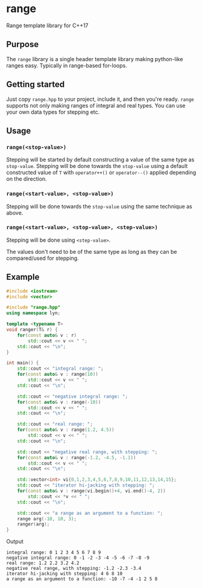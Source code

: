 # range
Range template library for C++17

## Purpose
The `range` library is a single header template library making python-like ranges easy. Typically in range-based for-loops.

## Getting started
Just copy `range.hpp` to your project, include it, and then you're ready. `range` supports not only making ranges of integral and real types. You can use your own data types for stepping etc.

## Usage
### `range(<stop-value>)`
Stepping will be started by default constructing a value of the same type as `stop-value`. Stepping will be done towards the `stop-value` using a default constructed value of `T` with `operator++()` or `operator--()` applied depending on the direction.
### `range(<start-value>, <stop-value>)`
Stepping will be done towards the `stop-value` using the same technique as above.
### `range(<start-value>, <stop-value>, <step-value>)`
Stepping will be done using `<step-value>`.

The values don't need to be of the same type as long as they can be compared/used for stepping. 

## Example
```c++
#include <iostream>
#include <vector>

#include "range.hpp"
using namespace lyn;

template <typename T>
void ranger(T& r) {
    for(const auto& v : r)
        std::cout << v << " ";
    std::cout << "\n";
}

int main() {
    std::cout << "integral range: ";
    for(const auto& v : range(10))
        std::cout << v << " ";
    std::cout << "\n";

    std::cout << "negative integral range: ";
    for(const auto& v : range(-10))
        std::cout << v << " ";
    std::cout << "\n";

    std::cout << "real range: ";
    for(const auto& v : range(1.2, 4.5))
        std::cout << v << " ";
    std::cout << "\n";

    std::cout << "negative real range, with stepping: ";
    for(const auto& v : range(-1.2, -4.5, -1.1))
        std::cout << v << " ";
    std::cout << "\n";

    std::vector<int> vi{0,1,2,3,4,5,6,7,8,9,10,11,12,13,14,15};
    std::cout << "iterator hi-jacking with stepping: ";
    for(const auto& v : range(vi.begin()+4, vi.end()-4, 2))
        std::cout << *v << " ";
    std::cout << "\n";

    std::cout << "a range as an argument to a function: ";
    range arg(-10, 10, 3);
    ranger(arg);
}
```

Output

    integral range: 0 1 2 3 4 5 6 7 8 9
    negative integral range: 0 -1 -2 -3 -4 -5 -6 -7 -8 -9
    real range: 1.2 2.2 3.2 4.2
    negative real range, with stepping: -1.2 -2.3 -3.4
    iterator hi-jacking with stepping: 4 6 8 10
    a range as an argument to a function: -10 -7 -4 -1 2 5 8

